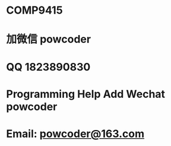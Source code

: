 # COMP9415
# 加微信 powcoder

# QQ 1823890830

# Programming Help Add Wechat powcoder

# Email: powcoder@163.com

